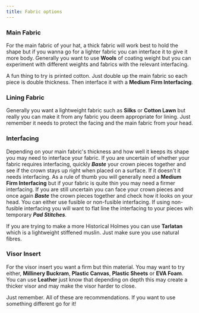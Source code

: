 ```yaml
---
title: Fabric options
---
```


### Main Fabric

For the main fabric of your hat, a thick fabric will work best to hold the shape but if you wanna go for a lighter fabric you can interface it to give it more body. Generally you want to use **Wools** of coating weight but you can experiment with different weights and fabrics with the relevant interfacing. <Note>

A fun thing to try is printed cotton. Just double up the main fabric so each piece is double thickness. Then interface it with a **Medium Firm Interfacing**.

</Note>

### Lining Fabric

Generally you want a lightweight fabric such as **Silks** or **Cotton Lawn** but really you can make it from any fabric you deem appropriate for lining. Just remember it needs to protect the facing and the main fabric from your head.

### Interfacing

Depending on your main fabric's thickness and how well it keeps its shape you may need to interface your fabric. If you are uncertain of whether your fabric requires interfacing, quickly _**Baste**_ your crown pieces together and see if the crown stays up right when placed on a surface. If it doesn't it needs interfacing. As a rule of thumb you will generally need a **Medium Firm Interfacing** but if your fabric is quite thin you may need a firmer interfacing. If you are still uncertain you can face your crown pieces and once again _**Baste**_ the crown pieces together and check how it looks on your head. You can either use fusible or non-fusible interfacing. If using non-fusible interfacing you will want to flat line the interfacing to your pieces wih temporary _**Pad Stitches**_.

<Note>

If you are trying to make a more Historical Holmes you can use **Tarlatan** which is a lightweight stiffened muslin. Just make sure you use natural fibres.

</Note>

### Visor Insert

For the visor insert you want a firm but thin material. You may want to try either, **Millinery Buckram**, **Plastic Canvas**, **Plastic Sheets** or **EVA Foam**. You can use **Leather** just know that depending on depth this may create a thicker visor and may make the visor harder to close.

<Note>

Just remember. All of these are recommendations. If you want to use something different go for it!

</Note>
